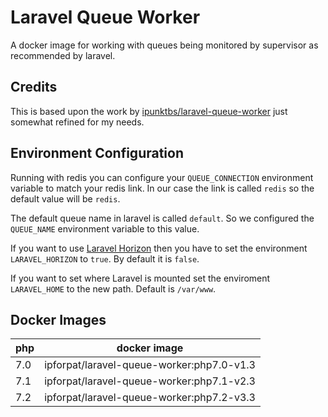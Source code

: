 # Laravel Queue Worker

A docker image for working with queues being monitored by supervisor as recommended by laravel.

## Credits
This is based upon the work by [ipunktbs/laravel-queue-worker](https://hub.docker.com/r/ipunktbs/laravel-queue-worker/) just somewhat refined for my needs.

## Environment Configuration

Running with redis you can configure your `QUEUE_CONNECTION` environment variable to match your redis link. In our case the link is called `redis` so the default value will be `redis`.

The default queue name in laravel is called `default`. So we configured the `QUEUE_NAME` environment variable to this value.

If you want to use [Laravel Horizon](https://laravel.com/docs/5.6/horizon) then you have to set the environment `LARAVEL_HORIZON` to `true`. By default it is `false`.

If you want to set where Laravel is mounted set the enviroment `LARAVEL_HOME` to the new path. Default is `/var/www`.

## Docker Images

| php | docker image |
| --- | ------------ |
| 7.0 | ipforpat/laravel-queue-worker:php7.0-v1.3 |
| 7.1 | ipforpat/laravel-queue-worker:php7.1-v2.3 |
| 7.2 | ipforpat/laravel-queue-worker:php7.2-v3.3 |
